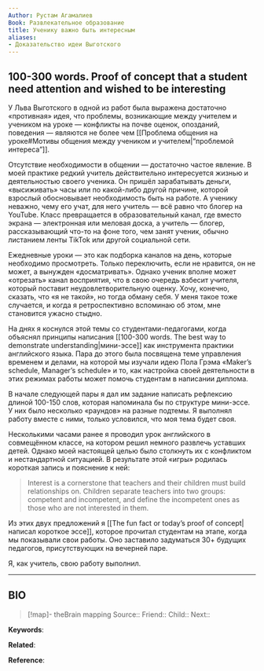 ```yaml
---
Author: Рустам Агамалиев
Book: Развлекательное образование
title: Ученику важно быть интересным
aliases:
- Доказательство идеи Выготского
---
```

## 100-300 words. Proof of concept that a student need attention and wished to be interesting

У Льва Выготского в одной из работ была выражена достаточно «противная» идея, что проблемы, возникающие между учителем и учеником на уроке — конфликты на почве оценок, опозданий, поведения — являются не более чем [[Проблема общения на уроке#Мотивы общения между учеником и учителем|“проблемой интереса”]].

Отсутствие необходимости в общении — достаточно частое явление. В моей практике редкий учитель действительно интересуется жизнью и деятельностью своего ученика. Он пришёл зарабатывать деньги, «высиживать» часы или по какой-либо другой причине, которой взрослый обосновывает необходимость быть на работе. А ученику неважно, чему его учат, для него учитель — всё равно что блогер на YouTube. Класс превращается в образовательный канал, где вместо экрана — электронная или меловая доска, а учитель — блогер, рассказывающий что-то на фоне того, чем занят ученик, обычно листанием ленты TikTok или другой социальной сети.

Ежедневные уроки — это как подборка каналов на день, которые необходимо просмотреть. Только переключить, если не нравится, он не может, а вынужден «досматривать». Однако ученик вполне может «отрезать» канал восприятия, что в свою очередь взбесит учителя, который поставит неудовлетворительную оценку. Хочу, конечно, сказать, что «я не такой», но тогда обману себя. У меня такое тоже случается, и когда я ретроспективно вспоминаю об этом, мне становится ужасно стыдно.

На днях я коснулся этой темы со студентами-педагогами, когда объяснял принципы написания [[100-300 words. The best way to demonstrate understanding|мини-эссе]] как инструмента практики английского языка. Пара до этого была посвящена теме управления временем и делами, на которой мы изучали идею Пола Грэма «Maker’s schedule, Manager’s schedule» и то, как настройка своей деятельности в этих режимах работы может помочь студентам в написании диплома.

В начале следующей пары я дал им задание написать рефлексию длиной 100-150 слов, которая напоминала бы по структуре мини-эссе. У них было несколько «раундов» на разные подтемы. Я выполнял работу вместе с ними, только условился, что моя тема будет своя.

Несколькими часами ранее я проводил урок английского в совмещённом классе, на котором решил немного развлечь уставших детей. Однако моей настоящей целью было столкнуть их с конфликтом и нестандартной ситуацией. В результате этой «игры» родилась короткая запись и пояснение к ней:

> Interest is a cornerstone that teachers and their children must build relationships on. Children separate teachers into two groups: competent and incompetent, and define the incompetent ones as those who are not interested in them.

Из этих двух предложений я [[The fun fact or today’s proof of concept|написал короткое эссе]], которое прочитал студентам на этапе, когда мы показывали свои работы. Оно заставило задуматься 30+ будущих педагогов, присутствующих на вечерней паре.

Я, как учитель, свою работу выполнил.

***
## BIO
> [!map]- theBrain mapping
> Source::
> Friend::
> Child::
> Next::

**Keywords**:

**Related**:

**Reference**: 